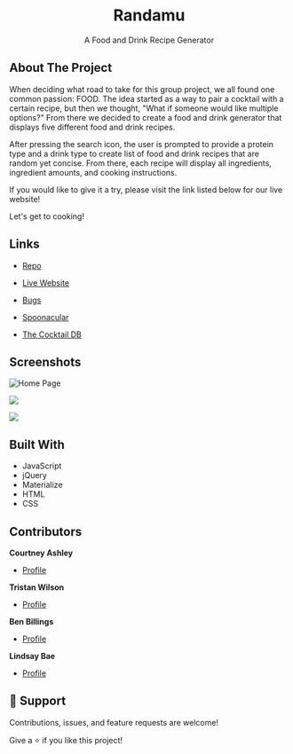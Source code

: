 <h1 align="center">Randamu</h1>

<p align="center">A Food and Drink Recipe Generator</p> 

## About The Project

When deciding what road to take for this group project, we all found one common passion: FOOD. The idea started as a way to pair a cocktail with a certain recipe, but then we thought, "What if someone would like multiple options?" From there we decided to create a food and drink generator that displays five different food and drink recipes.    

After pressing the search icon, the user is prompted to provide a protein type and a drink type to create list of food and drink recipes that are random yet concise. From there, each recipe will display all ingredients, ingredient amounts, and cooking instructions.    

If you would like to give it a try, please visit the link listed below for our live website!    

Let's get to cooking!    

## Links

- [Repo](https://github.com/cmash93/Randamu "<project-name> Repo")

- [Live Website](https://cmash93.github.io/Randamu/ "Live View")

- [Bugs](https://cmash93.github.io/Randamu/issues "Issues Page")

- [Spoonacular](https://spoonacular.com/food-api/docs "API")

- [The Cocktail DB](https://www.thecocktaildb.com/api.php "API")

## Screenshots

![Home Page](/screenshots/1.png "Home Page")

![](/screenshots/2.png)

![](/screenshots/3.png)


## Built With

- JavaScript
- jQuery
- Materialize
- HTML
- CSS



## Contributors

**Courtney Ashley**

- [Profile](https://github.com/cmash93 "Rohit jain")

**Tristan Wilson**

- [Profile](https://github.com/TristanW63 "Rohit jain")

**Ben Billings**

- [Profile](https://github.com/benbillings "Rohit jain")

**Lindsay Bae**

- [Profile](https://github.com/baelindsay "Rohit jain")

## 🤝 Support

Contributions, issues, and feature requests are welcome!

Give a ⭐️ if you like this project!


